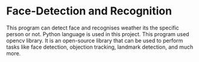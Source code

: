 # Face-Detection and Recognition
This program can detect face and recognises weather its the specific person or not. 
Python language is used in this project.
This program used opencv library. It is an open-source library that can be used to perform tasks like face detection, objection tracking, landmark detection, and much more.
